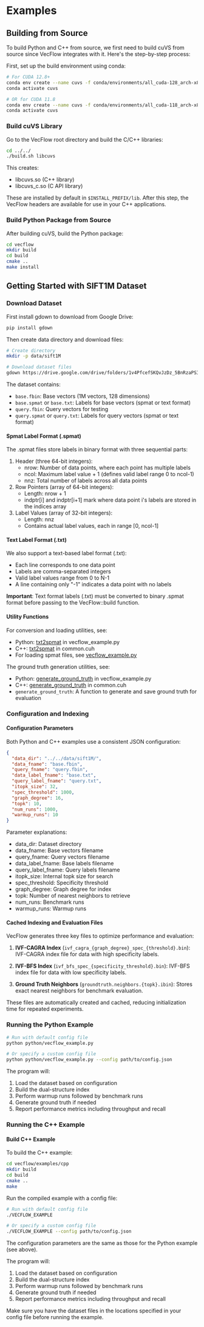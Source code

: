 # Examples

## Building from Source
To build Python and C++ from source, we first need to build cuVS from source since VecFlow integrates with it. Here's the step-by-step process:

First, set up the build environment using conda:

```bash
# For CUDA 12.8+
conda env create --name cuvs -f conda/environments/all_cuda-128_arch-x86_64.yaml
conda activate cuvs

# OR for CUDA 11.8
conda env create --name cuvs -f conda/environments/all_cuda-118_arch-x86_64.yaml
conda activate cuvs
```

### Build cuVS Library
Go to the VecFlow root directory and build the C/C++ libraries:

```bash
cd ../../
./build.sh libcuvs
```

This creates:
* libcuvs.so (C++ library)
* libcuvs_c.so (C API library)

These are installed by default in `$INSTALL_PREFIX/lib`. After this step, the VecFlow headers are available for use in your C++ applications.

### Build Python Package from Source
After building cuVS, build the Python package:

```bash
cd vecflow
mkdir build
cd build
cmake ..
make install
```

## Getting Started with SIFT1M Dataset

### Download Dataset

First install gdown to download from Google Drive:

```bash
pip install gdown
```

Then create data directory and download files:

```bash
# Create directory
mkdir -p data/sift1M

# Download dataset files
gdown https://drive.google.com/drive/folders/1v4PfcefSKQvJzDz_5BnRzaPSIk4CEQ_S?usp=sharing -O data/ --folder
```

The dataset contains:
* `base.fbin`: Base vectors (1M vectors, 128 dimensions)
* `base.spmat` or `base.txt`: Labels for base vectors (spmat or text format)
* `query.fbin`: Query vectors for testing
* `query.spmat` or `query.txt`: Labels for query vectors (spmat or text format)

#### Spmat Label Format (.spmat)
The .spmat files store labels in binary format with three sequential parts:
1. Header (three 64-bit integers):
   - nrow: Number of data points, where each point has multiple labels
   - ncol: Maximum label value + 1 (defines valid label range 0 to ncol-1)
   - nnz:  Total number of labels across all data points
2. Row Pointers (array of 64-bit integers):
   - Length: nrow + 1 
   - indptr[i] and indptr[i+1] mark where data point i's labels are stored in the indices array
3. Label Values (array of 32-bit integers):
   - Length: nnz
   - Contains actual label values, each in range [0, ncol-1]

#### Text Label Format (.txt)
We also support a text-based label format (.txt):
* Each line corresponds to one data point
* Labels are comma-separated integers
* Valid label values range from 0 to N-1
* A line containing only "-1" indicates a data point with no labels

**Important**: Text format labels (.txt) must be converted to binary .spmat format before passing to the VecFlow::build function.

#### Utility Functions
For conversion and loading utilities, see:
- Python: [txt2spmat](https://github.com/Supercomputing-System-AI-Lab/VecFlow/blob/test/vecflow/examples/python/vecflow_example.py#L51) in vecflow_example.py 
- C++: [txt2spmat](https://github.com/Supercomputing-System-AI-Lab/VecFlow/blob/test/vecflow/examples/cpp/src/common.cuh#L312) in common.cuh
- For loading spmat files, see [vecflow_example.py](https://github.com/Supercomputing-System-AI-Lab/VecFlow/blob/test/vecflow/examples/python/vecflow_example.py#L17)

The ground truth generation utilities, see:
- Python: [generate_ground_truth](https://github.com/Supercomputing-System-AI-Lab/VecFlow/blob/test/vecflow/examples/python/vecflow_example.py#L253) in vecflow_example.py 
- C++: [generate_ground_truth](https://github.com/Supercomputing-System-AI-Lab/VecFlow/blob/test/vecflow/examples/cpp/src/common.cuh#L185) in common.cuh
- `generate_ground_truth`: A function to generate and save ground truth for evaluation

### Configuration and Indexing

#### Configuration Parameters
Both Python and C++ examples use a consistent JSON configuration:

```json
{
  "data_dir": "../../data/sift1M/",
  "data_fname": "base.fbin",
  "query_fname": "query.fbin",
  "data_label_fname": "base.txt",
  "query_label_fname": "query.txt",
  "itopk_size": 32,
  "spec_threshold": 1000,
  "graph_degree": 16,
  "topk": 10,
  "num_runs": 1000,
  "warmup_runs": 10
}
```

Parameter explanations:
- data_dir: Dataset directory
- data_fname: Base vectors filename
- query_fname: Query vectors filename
- data_label_fname: Base labels filename
- query_label_fname: Query labels filename
- itopk_size: Internal topk size for search
- spec_threshold: Specificity threshold
- graph_degree: Graph degree for index
- topk: Number of nearest neighbors to retrieve
- num_runs: Benchmark runs
- warmup_runs: Warmup runs

#### Cached Indexing and Evaluation Files
VecFlow generates three key files to optimize performance and evaluation:

1. **IVF-CAGRA Index** (`ivf_cagra_{graph_degree}_spec_{threshold}.bin`): IVF-CAGRA index file for data with high specificity labels.

2. **IVF-BFS Index** (`ivf_bfs_spec_{specificity_threshold}.bin`): IVF-BFS index file for data with low specificity labels.

3. **Ground Truth Neighbors** (`groundtruth.neighbors.{topk}.ibin`): Stores exact nearest neighbors for benchmark evaluation.

These files are automatically created and cached, reducing initialization time for repeated experiments.

### Running the Python Example

```bash
# Run with default config file
python python/vecflow_example.py

# Or specify a custom config file
python python/vecflow_example.py --config path/to/config.json
```

The program will:

1. Load the dataset based on configuration
2. Build the dual-structure index
3. Perform warmup runs followed by benchmark runs
4. Generate ground truth if needed
5. Report performance metrics including throughput and recall

### Running the C++ Example

#### Build C++ Example
To build the C++ example:

```bash
cd vecflow/examples/cpp
mkdir build
cd build
cmake ..
make
```

Run the compiled example with a config file:

```bash
# Run with default config file
./VECFLOW_EXAMPLE

# Or specify a custom config file
./VECFLOW_EXAMPLE --config path/to/config.json
```

The configuration parameters are the same as those for the Python example (see above).

The program will:

1. Load the dataset based on configuration
2. Build the dual-structure index
3. Perform warmup runs followed by benchmark runs
4. Generate ground truth if needed
5. Report performance metrics including throughput and recall

Make sure you have the dataset files in the locations specified in your config file before running the example.

